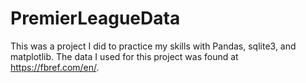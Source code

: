 # PremierLeagueData
This was a project I did to practice my skills with Pandas, sqlite3, and matplotlib. The data I used for this project was found at https://fbref.com/en/.
